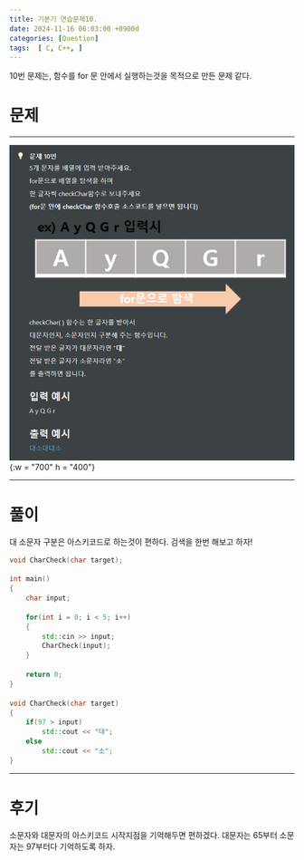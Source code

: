```yaml
---
title: 기본기 연습문제10.
date: 2024-11-16 06:03:00 +0900d
categories: [Question]  
tags:  [ C, C++, ]
---
```

10번 문제는, 함수를 for 문 안에서 실행하는것을 목적으로
만든 문제 같다.

# 문제   
---------------------------------------
![DeskTop View](/assets/img/Question10.png){:w = "700" h = "400"}

---------------------------------------

# 풀이 

대 소문자 구분은 아스키코드로 하는것이 편하다.
검색을 한번 해보고 하자!

```c++
void CharCheck(char target);

int main()
{
    char input;

    for(int i = 0; i < 5; i++)
    {
        std::cin >> input;
        CharCheck(input);
    }
    
    return 0;
}

void CharCheck(char target)
{
    if(97 > input)
        std::cout << "대";
    else
        std::cout << "소";
}
```
---------------------------------------

# 후기

소문자와 대문자의 아스키코드 시작지점을 기억해두면 편하겠다.
대문자는 65부터 소문자는 97부터다 기억하도록 하자.


